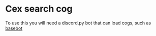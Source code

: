 # Cex search cog

To use this you will need a discord.py bot that can load cogs, such as [basebot](https://github.issy.dev/basebot)